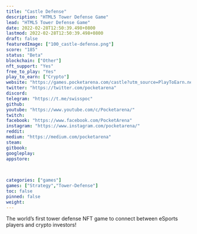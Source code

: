 ```yaml
---
title: "Castle Defense"
description: "HTML5 Tower Defense Game"
lead: "HTML5 Tower Defense Game"
date: 2022-02-28T12:50:39.498+0800
lastmod: 2022-02-28T12:50:39.498+0800
draft: false
featuredImage: ["100_castle-defense.png"]
score: "185"
status: "Beta"
blockchain: ["Other"]
nft_support: "Yes"
free_to_play: "Yes"
play_to_earn: ["Crypto"]
website: "https://games.pocketarena.com/castle?utm_source=PlayToEarn.net&utm_medium=organic&utm_campaign=gamepage"
twitter: "https://twitter.com/pocketarena"
discord: 
telegram: "https://t.me/swisspoc"
github: 
youtube: "https://www.youtube.com/c/Pocketarena/"
twitch: 
facebook: "https://www.facebook.com/PocketArena"
instagram: "https://www.instagram.com/pocketarena/"
reddit: 
medium: "https://medium.com/pocketarena"
steam: 
gitbook: 
googleplay: 
appstore: 

  
    
categories: ["games"]
games: ["Strategy","Tower-Defense"]
toc: false
pinned: false
weight: 
---
```

The world’s first tower defense NFT game to connect between eSports players and crypto investors!